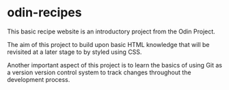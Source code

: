 # odin-recipes
This basic recipe website is an introductory project from the Odin Project. 

The aim of this project to build upon basic HTML knowledge that will be revisited at a later stage to by styled using CSS.

Another important aspect of this project is to learn the basics of using Git as a version version control system to track changes throughout the development process.